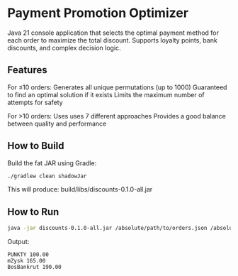 # Payment Promotion Optimizer

Java 21 console application that selects the optimal payment method for each order to maximize the total discount. Supports loyalty points, bank discounts, and complex decision logic.

## Features
For ≤10 orders:
Generates all unique permutations (up to 1000)
Guaranteed to find an optimal solution if it exists
Limits the maximum number of attempts for safety

For >10 orders:
Uses uses 7 different approaches
Provides a good balance between quality and performance

## How to Build

Build the fat JAR using Gradle:

```bash
./gradlew clean shadowJar
```
This will produce: build/libs/discounts-0.1.0-all.jar

## How to Run

```bash
java -jar discounts-0.1.0-all.jar /absolute/path/to/orders.json /absolute/path/to/paymentmethods.json
```

Output:
```
PUNKTY 100.00
mZysk 165.00
BosBankrut 190.00
```
